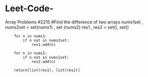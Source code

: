 # Leet-Code-
Array Problems 
#2215 #Find the difference of two arrays 
nums1set , nums2set = set(nums1) , set (nums2)
        res1 , res2 = set(), set()

        for n in nums1:
            if n not in nums2set:
                res1.add(n)
        
        for n in nums2:
            if n not in nums1set:
                res2.add(n)
        
        return[list(res1), list(res2)]

